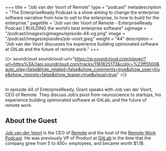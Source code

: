 +++
title = "Job van der Voort of Remote"
type = "podcast"
metadescription = "The EnterpriseReady Podcast is a show aiming to change the enterprise software narrative from how to sell to the enterprise, to how to build for the enterprise."
pagetitle = "Job van der Voort of Remote - EnterpriseReady Podcast | BUILDING the world’s best enterprise software"
ogimage = "/podcast/images/ogimages/episode-44-og.png"
image = "/podcast/images/episodes/job-voort.jpeg"
weight = "44"
description = "Job van der Voort discusses his experience building opinionated software at GitLab and the future of remote work."
+++

{{< soundcloud soundcloud-url="https://w.soundcloud.com/player/?url=https%3A//api.soundcloud.com/tracks/1181825173&color=%23ff5500&auto_play=false&hide_related=false&show_comments=true&show_user=true&show_reposts=false&show_teaser=true&visual=true" >}}



\
In episode 44 of EnterpriseReady, Grant speaks with Job van der Voort, CEO of Remote. They discuss Job’s pivot from neuroscience to startups, his experience building opinionated software at GitLab, and the future of remote work.

## About the Guest 

[Job van der Voort](https://twitter.com/Jobvo) is the CEO of [Remote](https://remote.com/) and the host of the [Remote Work Podcast](https://podcasts.apple.com/us/podcast/remote-work-podcast/id1354066555). He was previously VP of Product at [GitLab](https://about.gitlab.com/) in the time that the company grew from 5 to 450+ employees, and became worth $1.1B.

